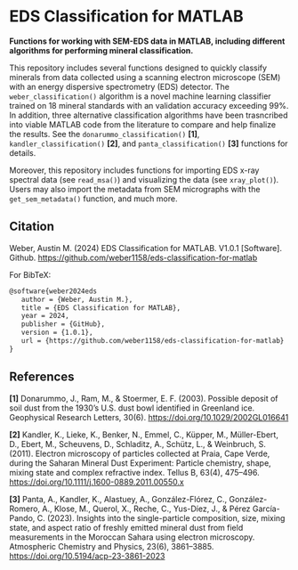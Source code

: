 # EDS Classification for MATLAB
**Functions for working with SEM-EDS data in MATLAB, including different algorithms for performing mineral classification.**

This repository includes several functions designed to quickly classify minerals from data collected using a scanning electron microscope (SEM) with an energy dispersive spectrometry (EDS) detector. The `weber_classification()` algorithm is a novel machine learning classifier trained on 18 mineral standards with an validation accuracy exceeding 99%. In addition, three alternative classification algorithms have been trasncribed into viable MATLAB code from the literature to compare and help finalize the results. See the `donarummo_classification()` **[1]**, `kandler_classification()` **[2]**, and `panta_classification()` **[3]** functions for details.

Moreover, this repository includes functions for importing EDS x-ray spectral data (see `read_msa()`) and visualizing the data (see `xray_plot()`). Users may also import the metadata from SEM micrographs with the `get_sem_metadata()` function, and much more.

## Citation
Weber, Austin M. (2024) EDS Classification for MATLAB. V1.0.1 [Software]. Github. https://github.com/weber1158/eds-classification-for-matlab

For BibTeX:
```tex
@software{weber2024eds
   author = {Weber, Austin M.}, 
   title = {EDS Classification for MATLAB}, 
   year = 2024, 
   publisher = {GitHub}, 
   version = {1.0.1}, 
   url = {https://github.com/weber1158/eds-classification-for-matlab} 
}
```

## References
**[1]** Donarummo, J., Ram, M., & Stoermer, E. F. (2003). Possible deposit of soil dust from the 1930’s U.S. dust bowl identified in Greenland ice. Geophysical Research Letters, 30(6). https://doi.org/10.1029/2002GL016641

**[2]** Kandler, K., Lieke, K., Benker, N., Emmel, C., Küpper, M., Müller-Ebert, D., Ebert, M., Scheuvens, D., Schladitz, A., Schütz, L., & Weinbruch, S. (2011). Electron microscopy of particles collected at Praia, Cape Verde, during the Saharan Mineral Dust Experiment: Particle chemistry, shape, mixing state and complex refractive index. Tellus B, 63(4), 475–496. https://doi.org/10.1111/j.1600-0889.2011.00550.x

**[3]**  Panta, A., Kandler, K., Alastuey, A., González-Flórez, C., 
González-Romero, A., Klose, M., Querol, X., Reche, C., Yus-Díez, J., & Pérez García-Pando, C. (2023). Insights into the single-particle composition, size, mixing state, and aspect ratio of freshly emitted mineral dust from field measurements in the Moroccan Sahara using electron microscopy. Atmospheric Chemistry and Physics, 23(6), 3861–3885. https://doi.org/10.5194/acp-23-3861-2023

